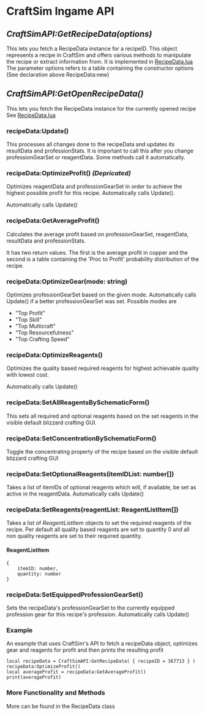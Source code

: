 # **CraftSim Ingame API**

## *CraftSimAPI:GetRecipeData(options)*

This lets you fetch a RecipeData instance for a recipeID.
This object represents a recipe in CraftSim and offers various methods to manipulate the recipe or extract information from.
It is implemented in [RecipeData.lua](../Data/Classes/RecipeData.lua)
The parameter options refers to a table containing the constructor options (See declaration above RecipeData:new)

## *CraftSimAPI:GetOpenRecipeData()*

This lets you fetch the RecipeData instance for the currently opened recipe
See [RecipeData.lua](../Data/Classes/RecipeData.lua)

### recipeData:Update()

This processes all changes done to the recipeData and updates its resultData and professionStats.
It is important to call this after you change professionGearSet or reagentData. Some methods call it automatically.

### recipeData:OptimizeProfit() _(Depricated)_

Optimizes reagentData and professionGearSet in order to achieve the highest possible profit for this recipe. Automatically calls Update().

Automatically calls Update()

### recipeData:GetAverageProfit()

Calculates the average profit based on professionGearSet, reagentData, resultData and professionStats. 

It has two return values. The first is the average profit in copper and the second is a table containing the 'Proc to Profit' probability distribution of the recipe.

### recipeData:OptimizeGear(mode: string)

Optimizes professionGearSet based on the given mode. Automatically calls Update() if a better professionGearSet was set.
Possible modes are
- "Top Profit"
- "Top Skill"
- "Top Multicraft"
- "Top Resourcefulness"
- "Top Crafting Speed"

### recipeData:OptimizeReagents()

Optimizes the quality based required reagents for highest achievable quality with lowest cost.

Automatically calls Update()

### recipeData:SetAllReagentsBySchematicForm()

This sets all required and optional reagents based on the set reagents in the visible default blizzard crafting GUI.

### recipeData:SetConcentrationBySchematicForm()

Toggle the concentrating property of the recipe based on the visible default blizzard crafting GUI

### recipeData:SetOptionalReagents(itemIDList: number[])

Takes a list of itemIDs of optional reagents which will, if available, be set as active in the reagentData.
Automatically calls Update()

### recipeData:SetReagents(reagentList: ReagentListItem[])

Takes a list of *ReagentListItem* objects to set the required reagents of the recipe. Per default all quality based reagents are set to quantity 0 and all non quality reagents are set to their required quantity.

#### ReagentListItem
    {
        itemID: number,
        quantity: number
    }

### recipeData:SetEquippedProfessionGearSet()

Sets the recipeData's professionGearSet to the currently equipped profession gear for this recipe's profession.
Automatically calls Update()


### Example

An example that uses CraftSim's API to fetch a recipeData object, optimizes gear and reagents for profit and then prints the resulting profit

    local recipeData = CraftSimAPI:GetRecipeData( { recipeID = 367713 } )
    recipeData:OptimizeProfit()
    local averageProfit = recipeData:GetAverageProfit()
    print(averageProfit)

### More Functionality and Methods 
More can be found in the RecipeData class